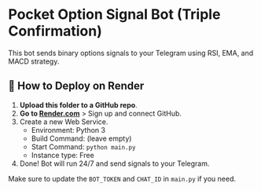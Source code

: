 # Pocket Option Signal Bot (Triple Confirmation)

This bot sends binary options signals to your Telegram using RSI, EMA, and MACD strategy.

## 🚀 How to Deploy on Render

1. **Upload this folder to a GitHub repo**.
2. **Go to [Render.com](https://render.com)** > Sign up and connect GitHub.
3. Create a new Web Service.
   - Environment: Python 3
   - Build Command: (leave empty)
   - Start Command: `python main.py`
   - Instance type: Free
4. Done! Bot will run 24/7 and send signals to your Telegram.

Make sure to update the `BOT_TOKEN` and `CHAT_ID` in `main.py` if you need.
